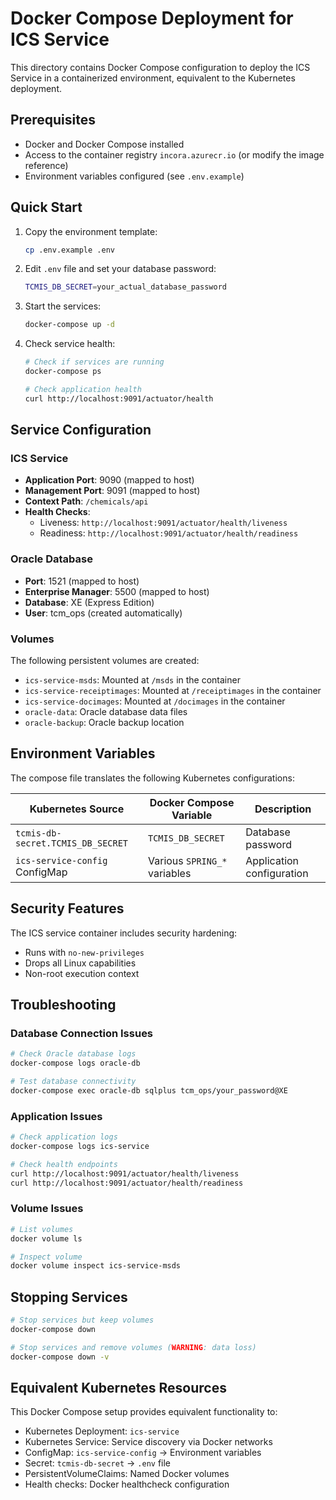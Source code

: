 # Docker Compose Deployment for ICS Service

This directory contains Docker Compose configuration to deploy the ICS Service in a containerized environment, equivalent to the Kubernetes deployment.

## Prerequisites

- Docker and Docker Compose installed
- Access to the container registry `incora.azurecr.io` (or modify the image reference)
- Environment variables configured (see `.env.example`)

## Quick Start

1. Copy the environment template:
   ```bash
   cp .env.example .env
   ```

2. Edit `.env` file and set your database password:
   ```bash
   TCMIS_DB_SECRET=your_actual_database_password
   ```

3. Start the services:
   ```bash
   docker-compose up -d
   ```

4. Check service health:
   ```bash
   # Check if services are running
   docker-compose ps
   
   # Check application health
   curl http://localhost:9091/actuator/health
   ```

## Service Configuration

### ICS Service
- **Application Port**: 9090 (mapped to host)
- **Management Port**: 9091 (mapped to host)
- **Context Path**: `/chemicals/api`
- **Health Checks**: 
  - Liveness: `http://localhost:9091/actuator/health/liveness`
  - Readiness: `http://localhost:9091/actuator/health/readiness`

### Oracle Database
- **Port**: 1521 (mapped to host)
- **Enterprise Manager**: 5500 (mapped to host)
- **Database**: XE (Express Edition)
- **User**: tcm_ops (created automatically)

### Volumes
The following persistent volumes are created:
- `ics-service-msds`: Mounted at `/msds` in the container
- `ics-service-receiptimages`: Mounted at `/receiptimages` in the container  
- `ics-service-docimages`: Mounted at `/docimages` in the container
- `oracle-data`: Oracle database data files
- `oracle-backup`: Oracle backup location

## Environment Variables

The compose file translates the following Kubernetes configurations:

| Kubernetes Source | Docker Compose Variable | Description |
|------------------|------------------------|-------------|
| `tcmis-db-secret.TCMIS_DB_SECRET` | `TCMIS_DB_SECRET` | Database password |
| `ics-service-config` ConfigMap | Various `SPRING_*` variables | Application configuration |

## Security Features

The ICS service container includes security hardening:
- Runs with `no-new-privileges`
- Drops all Linux capabilities
- Non-root execution context

## Troubleshooting

### Database Connection Issues
```bash
# Check Oracle database logs
docker-compose logs oracle-db

# Test database connectivity
docker-compose exec oracle-db sqlplus tcm_ops/your_password@XE
```

### Application Issues
```bash
# Check application logs
docker-compose logs ics-service

# Check health endpoints
curl http://localhost:9091/actuator/health/liveness
curl http://localhost:9091/actuator/health/readiness
```

### Volume Issues
```bash
# List volumes
docker volume ls

# Inspect volume
docker volume inspect ics-service-msds
```

## Stopping Services

```bash
# Stop services but keep volumes
docker-compose down

# Stop services and remove volumes (WARNING: data loss)
docker-compose down -v
```

## Equivalent Kubernetes Resources

This Docker Compose setup provides equivalent functionality to:
- Kubernetes Deployment: `ics-service`
- Kubernetes Service: Service discovery via Docker networks
- ConfigMap: `ics-service-config` → Environment variables
- Secret: `tcmis-db-secret` → `.env` file
- PersistentVolumeClaims: Named Docker volumes
- Health checks: Docker healthcheck configuration
